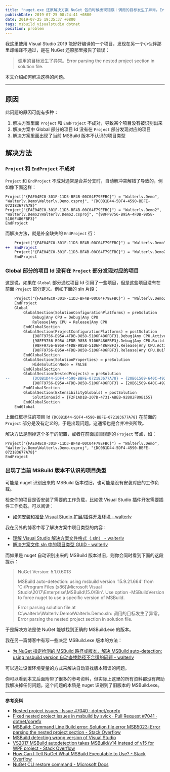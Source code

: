 ```yaml
---
title: "nuget.exe 还原解决方案 NuGet 包的时候出现错误：调用的目标发生了异常。Error parsing the nested project section in solution file."
publishDate: 2019-07-25 08:24:41 +0800
date: 2019-07-25 19:35:37 +0800
tags: msbuild visualstudio dotnet
position: problem
---
```


我这里使用 Visual Studio 2019 能好好编译的一个项目，发现在另一个小伙伴那里却编译不通过，是在 NuGet 还原那里报告了错误：

> 调用的目标发生了异常。Error parsing the nested project section in solution file.

本文介绍如何解决这样的问题。

---

## 原因

此问题的原因可能有多种：

1. 解决方案里面 `Project` 和 `EndProject` 不成对，导致某个项目没有被识别出来
1. 解决方案中 Global 部分的项目 Id 没有在 `Project` 部分发现对应的项目
1. 解决方案里面出现了当前 MSBuild 版本不认识的项目类型

## 解决方法

### `Project` 和 `EndProject` 不成对

`Project` 和 `EndProject` 不成对通常是合并分支时，自动解冲突解错了导致的，例如像下面这样：

```
Project("{FAE04EC0-301F-11D3-BF4B-00C04F79EFBC}") = "Walterlv.Demo", "Walterlv.Demo\Walterlv.Demo.csproj", "{DC0B1D44-5DF4-4590-BBFE-072183677A78}"
Project("{FAE04EC0-301F-11D3-BF4B-00C04F79EFBC}") = "Walterlv.Demo2", "Walterlv.Demo2\Walterlv.Demo2.csproj", "{98FF9756-B95A-4FDB-9858-5106F486FBF3}"
EndProject
```

而解决方法，就是补全缺失的 `EndProject` 行：

```diff
    Project("{FAE04EC0-301F-11D3-BF4B-00C04F79EFBC}") = "Walterlv.Demo", "Walterlv.Demo\Walterlv.Demo.csproj", "{DC0B1D44-5DF4-4590-BBFE-072183677A78}"
++  EndProject
    Project("{FAE04EC0-301F-11D3-BF4B-00C04F79EFBC}") = "Walterlv.Demo2", "Walterlv.Demo2\Walterlv.Demo2.csproj", "{98FF9756-B95A-4FDB-9858-5106F486FBF3}"
    EndProject
```

### Global 部分的项目 Id 没有在 `Project` 部分发现对应的项目

这是说，如果在 `Global` 部分通过项目 Id 引用了一些项目，但是这些项目没有在前面 `Project` 部分定义。例如下面的 sln 片段：

```diff
    Project("{FAE04EC0-301F-11D3-BF4B-00C04F79EFBC}") = "Walterlv.Demo2", "Walterlv.Demo2\Walterlv.Demo2.csproj", "{98FF9756-B95A-4FDB-9858-5106F486FBF3}"
    EndProject
    Global
    	GlobalSection(SolutionConfigurationPlatforms) = preSolution
    		Debug|Any CPU = Debug|Any CPU
    		Release|Any CPU = Release|Any CPU
    	EndGlobalSection
    	GlobalSection(ProjectConfigurationPlatforms) = postSolution
    		{98FF9756-B95A-4FDB-9858-5106F486FBF3}.Debug|Any CPU.ActiveCfg = Debug|Any CPU
    		{98FF9756-B95A-4FDB-9858-5106F486FBF3}.Debug|Any CPU.Build.0 = Debug|Any CPU
    		{98FF9756-B95A-4FDB-9858-5106F486FBF3}.Release|Any CPU.ActiveCfg = Release|Any CPU
    		{98FF9756-B95A-4FDB-9858-5106F486FBF3}.Release|Any CPU.Build.0 = Release|Any CPU
    	EndGlobalSection
    	GlobalSection(SolutionProperties) = preSolution
    		HideSolutionNode = FALSE
    	EndGlobalSection
    	GlobalSection(NestedProjects) = preSolution
--  		{DC0B1D44-5DF4-4590-BBFE-072183677A78} = {20B61509-640C-492B-8B33-FB472CCF1391}
    		{98FF9756-B95A-4FDB-9858-5106F486FBF3} = {20B61509-640C-492B-8B33-FB472CCF1391}
    	EndGlobalSection
    	GlobalSection(ExtensibilityGlobals) = postSolution
    		SolutionGuid = {F2F1AD1B-207B-4731-ABEB-92882F89B155}
    	EndGlobalSection
    EndGlobal
```

上面红框标注的项目 Id `{DC0B1D44-5DF4-4590-BBFE-072183677A78}` 在前面的 `Project` 部分是没有定义的，于是出现问题。这通常也是合并冲突所致。

解决方法是删掉这个多于的配置，或者在前面加回误删的 `Project` 节点，如：

```
Project("{FAE04EC0-301F-11D3-BF4B-00C04F79EFBC}") = "Walterlv.Demo", "Walterlv.Demo\Walterlv.Demo.csproj", "{DC0B1D44-5DF4-4590-BBFE-072183677A78}"
EndProject
```

### 出现了当前 MSBuild 版本不认识的项目类型

可能是 nuget 识别出来的 MSBuild 版本过旧，也可能是没有安装对应的工作负载。

检查你的项目是否安装了需要的工作负载，比如做 Visual Studio 插件开发需要插件工作负载。可以阅读：

- [如何安装和准备 Visual Studio 扩展/插件开发环境 - walterlv](/post/how-to-prepare-visual-studio-extension-development-environment)

我在另外的博客中写了解决方案中项目类型的内容：

- [理解 Visual Studio 解决方案文件格式（.sln） - walterlv](/post/understand-the-sln-file)
- [解决方案文件 sln 中的项目类型 GUID - walterlv](/post/a-list-of-project-type-guids)

而如果是 nuget 自动识别出来的 MSBuild 版本过旧，则你会同时看到下面的这段提示：

> NuGet Version: 5.1.0.6013
> 
> MSBuild auto-detection: using msbuild version '15.9.21.664' from 'C:\Program Files (x86)\Microsoft Visual Studio\2017\Enterprise\MSBuild\15.0\Bin'. Use option -MSBuildVersion to force nuget to use a specific version of MSBuild.
> 
> Error parsing solution file at C:\walterlv\Walterlv.Demo\Walterlv.Demo.sln: 调用的目标发生了异常。  Error parsing the nested project section in solution file.  

于是解决方法是使 NuGet 能够找到正确的 MSBuild.exe 的版本。

我在另一篇博客中有写一些决定 MSBuild.exe 版本的方法：

- [为 NuGet 指定检测的 MSBuild 路径或版本，解决 MSBuild auto-detection: using msbuild version 自动查找路径不合适的问题 - walterlv](/post/specify-msbuild-version-for-nuget-command-line)

可以通过设置环境变量的方式来解决自动查找版本错误的问题。

你可以看到本文后面附带了很多的参考资料，但实际上这里的所有资料都没有帮助我解决掉任何问题。这个问题的本质是 nuget 识别到了旧版本的 MSBuild.exe。

---

**参考资料**

- [Nested project issues · Issue #7040 · dotnet/corefx](https://github.com/dotnet/corefx/issues/7040)
- [Fixed nested project issues in msbuild by svick · Pull Request #7041 · dotnet/corefx](https://github.com/dotnet/corefx/pull/7041/files)
- [MSBuild: Command Line Build error: Solution file error MSB5023: Error parsing the nested project section - Stack Overflow](https://stackoverflow.com/q/36777583/6233938)
- [MSBuild detecting wrong version of Visual Studio](https://social.msdn.microsoft.com/Forums/windows/en-US/30bcd671-58f6-4613-baa0-1ebdb55bd3f3/msbuild-detecting-wrong-version-of-visual-studio?forum=msbuild)
- [VS2017 MSBuild autodetection takes MSBuild/v14 instead of v15 for WPF project - Stack Overflow](https://stackoverflow.com/q/49997388/6233938)
- [How Can I Tell NuGet What MSBuild Executable to Use? - Stack Overflow](https://stackoverflow.com/q/49822757/6233938)
- [NuGet CLI restore command - Microsoft Docs](https://docs.microsoft.com/en-us/nuget/reference/cli-reference/cli-ref-restore)
